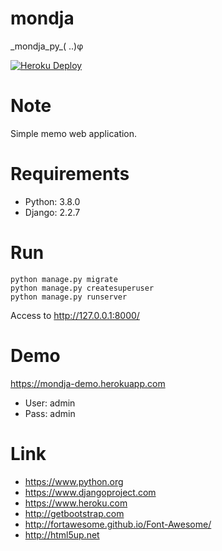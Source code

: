 # mondja
\_mondja\_py\_( ..)φ

[![Heroku Deploy](https://www.herokucdn.com/deploy/button.png)](https://heroku.com/deploy?template=https://github.com/y-tsutsu/mondja)

# Note
Simple memo web application.

# Requirements
* Python: 3.8.0
* Django: 2.2.7

# Run
```
python manage.py migrate
python manage.py createsuperuser
python manage.py runserver
```
Access to http://127.0.0.1:8000/

# Demo
https://mondja-demo.herokuapp.com
* User: admin
* Pass: admin

# Link
* https://www.python.org
* https://www.djangoproject.com
* https://www.heroku.com
* http://getbootstrap.com
* http://fortawesome.github.io/Font-Awesome/
* http://html5up.net

